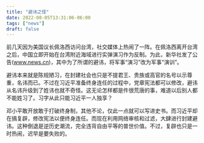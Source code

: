 ```yaml
---
title: "避讳之怪"
date: 2022-08-05T13:31:06-06:00
tags: ["news"]
draft: false
---
```


前几天因为美国议长佩洛西访问台湾，社交媒体上热闹了一阵。在佩洛西离开台湾之后，中国立即开始在台湾附近海域进行实弹演习作为反制。为此，新华社发了公告(www.news.cn)，其中为了所谓的避讳，将军事“演习”改为军事“演训”。

避讳本来就是陈规陋习，在封建社会也只是不提君王、贵族或高官的名号以示尊重，名讳而已。不过在习近平准备终身连任的过程中，党章宪法都可以修改，避讳从名讳升级到了姓讳也就不奇怪。这无论怎样都是件很荒唐的事，难道以后别人都不能姓习了。习字从此只能习近平一人独享？

邓小平敢开放敢于打破终身制，其他不论，仅此一点就可以写进史书。而习近平却在搞复辟，修改宪法以便终身连任。而现在利用网络审核和过滤，大肆进行封建避讳。这种倒退是逆历史潮流，完全违背自由平等的普世价值。不过，复辟也只是一时热闹，迟早是要失败的。

